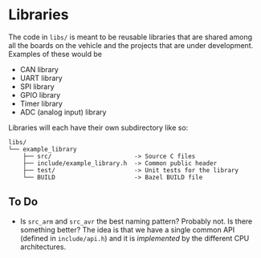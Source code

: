 # Libraries

The code in `libs/` is meant to be reusable libraries that are shared among all
the boards on the vehicle and the projects that are under development. Examples
of these would be

* CAN library
* UART library
* SPI library
* GPIO library
* Timer library
* ADC (analog input) library

Libraries will each have their own subdirectory like so:

```
libs/
└── example_library
    ├── src/                       -> Source C files
    ├── include/example_library.h  -> Common public header
    ├── test/                      -> Unit tests for the library
    └── BUILD                      -> Bazel BUILD file
```

## To Do

* Is `src_arm` and `src_avr` the best naming pattern? Probably not. Is there
  something better? The idea is that we have a single common API (defined in
  `include/api.h`) and it is _implemented_ by the different CPU architectures.
